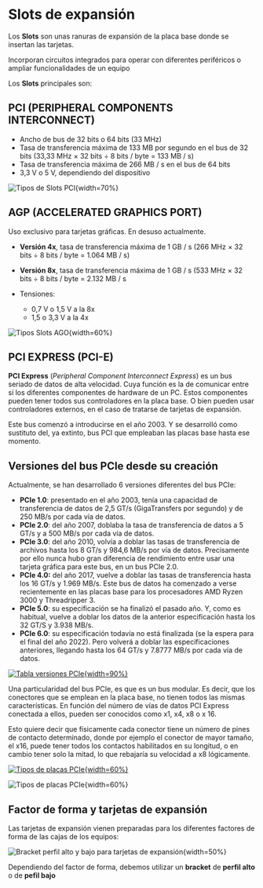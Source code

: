 <link rel="stylesheet" type="text/css" href="css/estilos.css"/>

# Slots de expansión

Los **Slots** son unas ranuras de expansión de la placa base donde se insertan las tarjetas.

Incorporan circuitos integrados para operar con diferentes periféricos o ampliar funcionalidades de un equipo

Los **Slots** principales son:  

## PCI (PERIPHERAL COMPONENTS INTERCONNECT)


- Ancho de bus de 32 bits o 64 bits (33 MHz)
- Tasa de transferencia máxima de 133 MB por segundo en el bus de 32 bits (33,33 MHz × 32 bits ÷ 8 bits / byte = 133 MB / s)
- Tasa de transferencia máxima de 266 MB / s en el bus de 64 bits
- 3,3 V o 5 V, dependiendo del dispositivo

![Tipos de Slots PCI](imgs/TiposSlotPCI.png#Width70){width=70%}

## AGP (ACCELERATED GRAPHICS PORT)

Uso exclusivo para tarjetas gráficas. En desuso actualmente.

- **Versión 4x**, tasa de transferencia máxima de 1 GB / s (266 MHz × 32 bits ÷ 8 bits / byte = 1.064 MB / s)
- **Versión 8x**, tasa de transferencia máxima de 1 GB / s (533 MHz × 32 bits ÷ 8 bits / byte = 2.132 MB / s  
    
- Tensiones:
  - 0,7 V o 1,5 V a la 8x
  - 1,5 o 3,3 V a la 4x
  
![Tipos Slots AGO](imgs/TiposSlotAGP.png#Width60){width=60%}

## PCI EXPRESS (PCI-E)
  
**PCI Express** (*Peripheral Component Interconnect Express*) es un bus seriado de datos de alta velocidad. Cuya función es la de comunicar entre sí los diferentes componentes de hardware de un PC. Estos componentes pueden tener todos sus controladores en la placa base. O bien pueden usar controladores externos, en el caso de tratarse de tarjetas de expansión.  
  
Este bus comenzó a introducirse en el año 2003. Y se desarrolló como sustituto del, ya extinto, bus PCI que empleaban las placas base hasta ese momento.

## Versiones del bus **PCIe** desde su creación

Actualmente, se han desarrollado 6 versiones diferentes del bus PCIe:  
  
- **PCIe 1.0**: presentado en el año 2003, tenía una capacidad de transferencia de datos de 2,5 GT/s (GigaTransfers por segundo) y de 250 MB/s por cada vía de datos.
- **PCIe 2.0**: del año 2007, doblaba la tasa de transferencia de datos a 5 GT/s y a 500 MB/s por cada vía de datos.
- **PCIe 3.0**: del año 2010, volvía a doblar las tasas de transferencia de archivos hasta los 8 GT/s y 984,6 MB/s por vía de datos. Precisamente por ello nunca hubo gran diferencia de rendimiento entre usar una tarjeta gráfica para este bus, en un bus PCIe 2.0.
- **PCIe 4.0:**  del año 2017, vuelve a doblar las tasas de transferencia hasta los 16 GT/s y 1.969 MB/s. Este bus de datos ha comenzado a verse recientemente en las placas base para los procesadores AMD Ryzen 3000 y Threadripper 3.
- **PCIe 5.0**: su especificación se ha finalizó el pasado año. Y, como es habitual, vuelve a doblar los datos de la anterior especificación hasta los 32 GT/S y 3.938 MB/s.
- **PCIe 6.0**: su especificación todavía no está finalizada (se la espera para el final del año 2022). Pero volverá a doblar las especificaciones anteriores, llegando hasta los 64 GT/s y 7.8777 MB/s por cada vía de datos.

[![Tabla versiones PCIe](imgs/TablaPCIe.png#Width90){width=90%}](https://es.wikipedia.org/wiki/PCI_Express)

Una particularidad del bus PCIe, es que es un bus modular. Es decir, que los conectores que se emplean en la placa base, no tienen todos las mismas características. En función del número de vías de datos PCI Express conectada a ellos, pueden ser conocidos como x1, x4, x8 o x 16.  
  
Esto quiere decir que físicamente cada conector tiene un número de pines de contacto determinado, donde por ejemplo el conector de mayor tamaño, el x16, puede tener todos los contactos habilitados en su longitud, o en cambio tener solo la mitad, lo que rebajaría su velocidad a x8 lógicamente.  

[![Tipos de placas PCIe](imgs/TiposSlotPCIe.png#Width70){width=60%}](https://hardzone.es/reportajes/que-es/pci-express-caracteristicas/)

![Tipos de placas PCIe](imgs/TiposSlotPCIe_2.png#Width70){width=60%}

## Factor de forma y tarjetas de expansión

Las tarjetas de expansión vienen preparadas para los diferentes factores de forma de las cajas de los equipos:

![Bracket perfil alto y bajo para tarjetas de expansión](imgs/BracketPCIe.png#Width60){width=50%}

Dependiendo del factor de forma, debemos utilizar un **bracket** de **perfil alto** o de **pefil bajo**